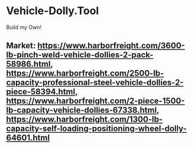 # Vehicle-Dolly.Tool
Build my Own!

## Market: https://www.harborfreight.com/3600-lb-pinch-weld-vehicle-dollies-2-pack-58986.html, https://www.harborfreight.com/2500-lb-capacity-professional-steel-vehicle-dollies-2-piece-58394.html, https://www.harborfreight.com/2-piece-1500-lb-capacity-vehicle-dollies-67338.html, https://www.harborfreight.com/1300-lb-capacity-self-loading-positioning-wheel-dolly-64601.html
